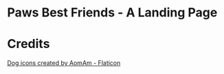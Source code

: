 # Paws Best Friends - A Landing Page

# Credits

<a href="https://www.flaticon.com/free-icons/dog" title="dog icons">Dog icons created by AomAm - Flaticon</a>